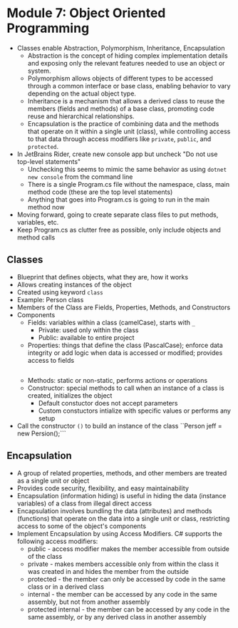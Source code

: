 # Module 7: Object Oriented Programming

- Classes enable Abstraction, Polymorphism, Inheritance, Encapsulation
  - Abstraction is the concept of hiding complex implementation details and exposing only the relevant features needed to use an object or system.
  - Polymorphism allows objects of different types to be accessed through a common interface or base class, enabling behavior to vary depending on the actual object type.
  - Inheritance is a mechanism that allows a derived class to reuse the members (fields and methods) of a base class, promoting code reuse and hierarchical relationships.
  - Encapsulation is the practice of combining data and the methods that operate on it within a single unit (class), while controlling access to that data through access modifiers like ```private```, ```public```, and ```protected```.
- In JetBrains Rider, create new console app but uncheck "Do not use top-level statements"
  - Unchecking this seems to mimic the same behavior as using ```dotnet new console``` from the command line
  - There is a single Program.cs file without the namespace, class, main method code (these are the top level statements)
  - Anything that goes into Program.cs is going to run in the main method now
- Moving forward, going to create separate class files to put methods, variables, etc.
- Keep Program.cs as clutter free as possible, only include objects and method calls

## Classes
- Blueprint that defines objects, what they are, how it works
- Allows creating instances of the object
- Created using keyword ```class```
- Example: Person class
- Members of the Class are Fields, Properties, Methods, and Constructors
- Components
  - Fields: variables within a class (camelCase), starts with ```_```
    - Private: used only within the class
    - Public: available to entire project
  - Properties: things that define the class (PascalCase); enforce data integrity or add logic when data is accessed or modified; provides access to fields
    ```public string Name { get; set; }
  - Methods: static or non-static, performs actions or operations
  - Constructor: special methods to call when an instance of a class is created, initializes the object
    - Default constuctor does not accept parameters
    - Custom constuctors intialize with specific values or performs any setup
- Call the constructor ```()``` to build an instance of the class
  ``Person jeff = new Persion();```

## Encapsulation
- A group of related properties, methods, and other members are treated as a single unit or object
- Provides code security, flexibility, and easy maintainability
- Encapsulation (information hiding) is useful in hiding the data (instance variables) of a class from illegal direct access
- Encapsulation involves bundling the data (attributes) and methods (functions) that operate on the data into a single unit or class, restricting access to some of the object's components
- Implement Encapsulation by using Access Modifiers. C# supports the following access modifiers:
  - public - access modifier makes the member accessible from outside of the class
  - private - makes members accessible only from within the class it was created in and hides the member from the outside
  - protected - the member can only be accessed by code in the same class or in a derived class
  - internal - the member can be accessed by any code in the same assembly, but not from another assembly
  - protected internal - the member can be accessed by any code in the same assembly, or by any derived class in another assembly